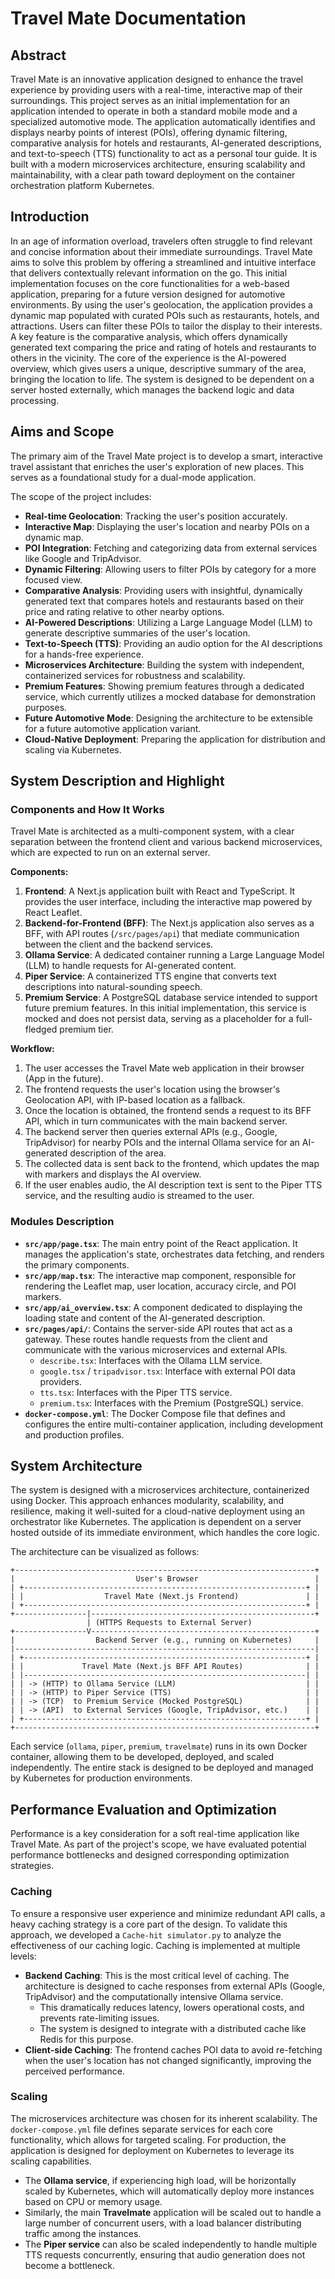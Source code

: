 # Travel Mate Documentation

## Abstract

Travel Mate is an innovative application designed to enhance the travel experience by providing users with a real-time, interactive map of their surroundings.
This project serves as an initial implementation for an application intended to operate in both a standard mobile mode and a specialized automotive mode.
The application automatically identifies and displays nearby points of interest (POIs), offering dynamic filtering, comparative analysis for hotels and restaurants, AI-generated descriptions, and text-to-speech (TTS) functionality to act as a personal tour guide.
It is built with a modern microservices architecture, ensuring scalability and maintainability, with a clear path toward deployment on the container orchestration platform Kubernetes.

## Introduction

In an age of information overload, travelers often struggle to find relevant and concise information about their immediate surroundings.
Travel Mate aims to solve this problem by offering a streamlined and intuitive interface that delivers contextually relevant information on the go.
This initial implementation focuses on the core functionalities for a web-based application, preparing for a future version designed for automotive environments.
By using the user's geolocation, the application provides a dynamic map populated with curated POIs such as restaurants, hotels, and attractions. Users can filter these POIs to tailor the display to their interests. A key feature is the comparative analysis, which offers dynamically generated text comparing the price and rating of hotels and restaurants to others in the vicinity. The core of the experience is the AI-powered overview, which gives users a unique, descriptive summary of the area, bringing the location to life. The system is designed to be dependent on a server hosted externally, which manages the backend logic and data processing.

<div style="page-break-after: always;"></div>

## Aims and Scope

The primary aim of the Travel Mate project is to develop a smart, interactive travel assistant that enriches the user's exploration of new places.
This serves as a foundational study for a dual-mode application.

The scope of the project includes:

- **Real-time Geolocation**: Tracking the user's position accurately.
- **Interactive Map**: Displaying the user's location and nearby POIs on a dynamic map.
- **POI Integration**: Fetching and categorizing data from external services like Google and TripAdvisor.
- **Dynamic Filtering**: Allowing users to filter POIs by category for a more focused view.
- **Comparative Analysis**: Providing users with insightful, dynamically generated text that compares hotels and restaurants based on their price and rating relative to other nearby options.
- **AI-Powered Descriptions**: Utilizing a Large Language Model (LLM) to generate descriptive summaries of the user's location.
- **Text-to-Speech (TTS)**: Providing an audio option for the AI descriptions for a hands-free experience.
- **Microservices Architecture**: Building the system with independent, containerized services for robustness and scalability.
- **Premium Features**: Showing premium features through a dedicated service, which currently utilizes a mocked database for demonstration purposes.
- **Future Automotive Mode**: Designing the architecture to be extensible for a future automotive application variant.
- **Cloud-Native Deployment**: Preparing the application for distribution and scaling via Kubernetes.

## System Description and Highlight

### Components and How It Works

Travel Mate is architected as a multi-component system, with a clear separation between the frontend client and various backend microservices, which are expected to run on an external server.

**Components:**

1. **Frontend**: A Next.js application built with React and TypeScript. It provides the user interface, including the interactive map powered by React Leaflet.
2. **Backend-for-Frontend (BFF)**: The Next.js application also serves as a BFF, with API routes (`/src/pages/api`) that mediate communication between the client and the backend services.
3. **Ollama Service**: A dedicated container running a Large Language Model (LLM) to handle requests for AI-generated content.
4. **Piper Service**: A containerized TTS engine that converts text descriptions into natural-sounding speech.
5. **Premium Service**: A PostgreSQL database service intended to support future premium features. In this initial implementation, this service is mocked and does not persist data, serving as a placeholder for a full-fledged premium tier.

**Workflow:**

1. The user accesses the Travel Mate web application in their browser (App in the future).
2. The frontend requests the user's location using the browser's Geolocation API, with IP-based location as a fallback.
3. Once the location is obtained, the frontend sends a request to its BFF API, which in turn communicates with the main backend server.
4. The backend server then queries external APIs (e.g., Google, TripAdvisor) for nearby POIs and the internal Ollama service for an AI-generated description of the area.
5. The collected data is sent back to the frontend, which updates the map with markers and displays the AI overview.
6. If the user enables audio, the AI description text is sent to the Piper TTS service, and the resulting audio is streamed to the user.

### Modules Description

- **`src/app/page.tsx`**: The main entry point of the React application. It manages the application's state, orchestrates data fetching, and renders the primary components.
- **`src/app/map.tsx`**: The interactive map component, responsible for rendering the Leaflet map, user location, accuracy circle, and POI markers.
- **`src/app/ai_overview.tsx`**: A component dedicated to displaying the loading state and content of the AI-generated description.
- **`src/pages/api/`**: Contains the server-side API routes that act as a gateway. These routes handle requests from the client and communicate with the various microservices and external APIs.
  - `describe.tsx`: Interfaces with the Ollama LLM service.
  - `google.tsx` / `tripadvisor.tsx`: Interface with external POI data providers.
  - `tts.tsx`: Interfaces with the Piper TTS service.
  - `premium.tsx`: Interfaces with the Premium (PostgreSQL) service.
- **`docker-compose.yml`**: The Docker Compose file that defines and configures the entire multi-container application, including development and production profiles.

<div style="page-break-after: always;"></div>

## System Architecture

The system is designed with a microservices architecture, containerized using Docker. This approach enhances modularity, scalability, and resilience, making it well-suited for a cloud-native deployment using an orchestrator like Kubernetes. The application is dependent on a server hosted outside of its immediate environment, which handles the core logic.

The architecture can be visualized as follows:

```text
+-------------------------------------------------------------------+
|                           User's Browser                          |
| +---------------------------------------------------------------+ |
| |                  Travel Mate (Next.js Frontend)               | |
| +---------------------------------------------------------------+ |
+----------------|--------------------------------------------------+
                 | (HTTPS Requests to External Server)
+----------------V--------------------------------------------------+
|                  Backend Server (e.g., running on Kubernetes)     |
|-------------------------------------------------------------------|
| +---------------------------------------------------------------+ |
| |             Travel Mate (Next.js BFF API Routes)              | |
| |---------------------------------------------------------------| |
| | -> (HTTP) to Ollama Service (LLM)                             | |
| | -> (HTTP) to Piper Service (TTS)                              | |
| | -> (TCP)  to Premium Service (Mocked PostgreSQL)              | |
| | -> (API)  to External Services (Google, TripAdvisor, etc.)    | |
| +---------------------------------------------------------------+ |
+-------------------------------------------------------------------+
```

Each service (`ollama`, `piper`, `premium`, `travelmate`) runs in its own Docker container, allowing them to be developed, deployed, and scaled independently. The entire stack is designed to be deployed and managed by Kubernetes for production environments.

<div style="page-break-after: always;"></div>

## Performance Evaluation and Optimization

Performance is a key consideration for a soft real-time application like Travel Mate.
As part of the project's scope, we have evaluated potential performance bottlenecks and designed corresponding optimization strategies.

### Caching

To ensure a responsive user experience and minimize redundant API calls, a heavy caching strategy is a core part of the design.
To validate this approach, we developed a `Cache-hit simulator.py` to analyze the effectiveness of our caching logic.
Caching is implemented at multiple levels:

- **Backend Caching**: This is the most critical level of caching. The architecture is designed to cache responses from external APIs (Google, TripAdvisor) and the computationally intensive Ollama service.
  - This dramatically reduces latency, lowers operational costs, and prevents rate-limiting issues.
  - The system is designed to integrate with a distributed cache like Redis for this purpose.
- **Client-side Caching**: The frontend caches POI data to avoid re-fetching when the user's location has not changed significantly, improving the perceived performance.

### Scaling

The microservices architecture was chosen for its inherent scalability.
The `docker-compose.yml` file defines separate services for each core functionality, which allows for targeted scaling.
For production, the application is designed for deployment on Kubernetes to leverage its scaling capabilities.

- The **Ollama service**, if experiencing high load, will be horizontally scaled by Kubernetes, which will automatically deploy more instances based on CPU or memory usage.
- Similarly, the main **Travelmate** application will be scaled out to handle a large number of concurrent users, with a load balancer distributing traffic among the instances.
- The **Piper service** can also be scaled independently to handle multiple TTS requests concurrently, ensuring that audio generation does not become a bottleneck.
